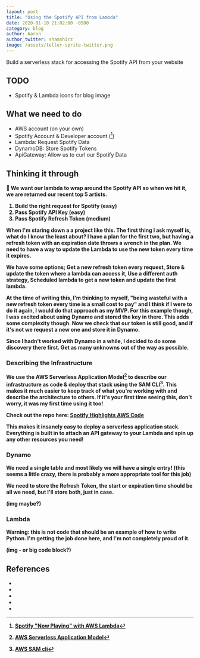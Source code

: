 ```yaml
---
layout: post
title: "Using the Spotify API from Lambda"
date: 2020-01-10 21:02:00 -0500
category: blog
author: Aaron
author_twitter: shamshirz
image: /assets/teller-sprite-twitter.png
---
```


Build a serverless stack for accessing the Spotify API from your website

<!--more-->

## TODO

* Spotify & Lambda icons for blog image

## What we need to do

* AWS account (on your own)
* Spotify Account & Developer account ([^1])
* Lambda: Request Spotify Data
* DynamoDB: Store Spotify Tokens
* ApiGateway: Allow us to curl our Spotify Data

## Thinking it through

<b>💫 We want our lambda to wrap around the Spotify API so when we hit it, we are returned our recent top 5 artists.<b>


1. Build the right request for Spotify (easy)
2. Pass Spotify API Key (easy)
3. Pass Spotify Refresh Token (medium)


When I'm staring down a a project like this. The first thing I ask myself is, what do I know the least about? I have a plan for the first two, but having a refresh token with an expiration date throws a wrench in the plan. We need to have a way to update the Lambda to use the new token every time it expires.

We have some options; Get a new refresh token every request, Store & update the token where a lambda can access it, Use a different auth strategy, Scheduled lambda to get a new token and update the first lambda.

At the time of writing this, I'm thinking to myself, "being wasteful with a new refresh token every time is a small cost to pay" and I think if I were to do it again, I would do that approach as my MVP. For this example though, I was excited about using Dynamo and stored the key in there. This adds some complexity though. Now we check that our token is still good, and if it's not we request a new one and store it in Dynamo.

Since I hadn't worked with Dynamo in a while, I decided to do some discovery there first. Get as many unknowns out of the way as possible.

### Describing the Infrastructure

We use the AWS Serverless Application Model[^3] to describe our infrastructure as code & deploy that stack using the SAM CLI[^4]. This makes it much easier to keep track of what you're working with and describe the architecture to others. If it's your first time seeing this, don't worry, it was my first time using it too!

Check out the repo here: [Spotify Highlights AWS Code](https://github.com/SylverStudios/spotify-highlights)

This makes it insanely easy to deploy a serverless application stack.
Everything is built in to attach an API gateway to your Lambda and spin up any other resources you need!


### Dynamo

We need a single table and most likely we will have a single entry! (this seems a little crazy, there is probably a more appropriate tool for this job)

We need to store the Refresh Token, the start or expiration time should be all we need, but I'll store both, just in case.

(img maybe?)

### Lambda

Warning: this is not code that should be an example of how to write Python. I'm getting the job done here, and I'm not completely proud of it.

(img - or big code block?)


## References

* [^1]: [Spotify "Now Playing" with AWS Lambda](https://joshspicer.com/spotify-now-playing)
* [^2]: [Spotify Highlights AWS Code](https://github.com/SylverStudios/spotify-highlights)
* [^3]: [AWS Serverless Application Model](https://aws.amazon.com/serverless/sam/)
* [^4]: [AWS SAM cli](https://github.com/awslabs/aws-sam-cli)
* [^5]: [Spotify Authorization Documentation](https://developer.spotify.com/documentation/general/guides/authorization-guide/)
